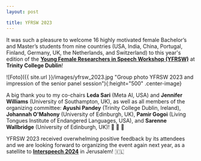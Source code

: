 ```yaml
---
layout: post

title: YFRSW 2023
---
```


It was such a pleasure to welcome 16 highly motivated female Bachelor’s and Master’s students from nine countries 
(USA, India, China, Portugal, Finland, Germany, UK, the Netherlands, and Switzerland) to this year's edition of the
<a href="https://sites.google.com/view/yfrsw-2023" target="_blank" rel="noopener"><strong>Young Female Researchers in Speech
Workshop (YFRSW)</strong></a> at <strong>Trinity College Dublin</strong>!

![Foto]({{ site.url }}/images/yfrsw_2023.jpg "Group photo YFRSW 2023 and impression of the senior panel session"){:height="500" .center-image}

A big thank you to my co-chairs <strong>Leda Sari</strong> (Meta AI, USA) and <strong>Jennifer Williams</strong> (University of Southampton, UK),
as well as all members of the organizing committee: <strong>Ayushi Pandey</strong> (Trinity College Dublin, Ireland), <strong>Johannah O'Mahony</strong> 
(University of Edinburgh, UK), <strong>Pamir Gogoi</strong> (Living Tongues Institute of Endangered Languages, USA), and <strong>Sarenne Wallbridge</strong> 
(University of Edinburgh, UK)! &#128154; &#129293; &#129505;

YFRSW 2023 received overwhelming positive feedback by its attendees and we are looking forward to organizing the event again next year, 
as a satellite to <a href="https://interspeech2024.org/" target="_blank" rel="noopener"><strong>Interspeech 2024</strong></a> in Jerusalem! &#127470;&#127473;

